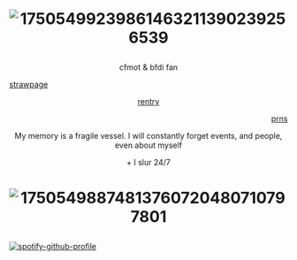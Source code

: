 



# <p align="center"> ![17505499239861463211390239256539](https://github.com/user-attachments/assets/c63ea644-ebf7-4bff-876b-58cc80553ae6)






 <p align="center"> cfmot & bfdi fan

  [strawpage](https://herr-ic.straw.page/) <p align="center"> [rentry](https://rentry.co/cartoonia) <p align="right"> [prns](https://en.pronouns.page/@animatish)



<p align="center"> My memory is a fragile vessel. I will constantly forget events, and people, even about myself

<p align="center"> + I slur 24/7  

# <p align="center"> ![17505498874813760720480710797801](https://github.com/user-attachments/assets/0c01fc1e-ece5-413d-9e23-da2873626019)



[![spotify-github-profile](https://spotify-github-profile.kittinanx.com/api/view?uid=31ocx5nuhqpzhylmbpjmm5t6cubm&cover_image=true&theme=novatorem&show_offline=true&background_color=ffffff&interchange=true&bar_color=246dff&bar_color_cover=false)](https://spotify-github-profile.kittinanx.com/api/view?uid=31ocx5nuhqpzhylmbpjmm5t6cubm&redirect=true)

